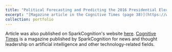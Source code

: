 ```yaml
---
title: "Political Forecasting and Predicting the 2016 Presidential Election (Magazine Article)"
excerpt: "[Magazine article in the Cognitive Times (page 38)](https://www.cognitivetimes.com/wp-content/uploads/2022/04/ct-vol-3.pdf) from 2016 exploring different means of predicting the 2016 President election. Written in 2016 as a precursor to the Reddit research project.<br/><img src='/images/CT_2.png' width='400'  class='center'>" 
collection: portfolio
---
```


Article was also published on SparkCognition's website [here](https://web.archive.org/web/20161112174611/http://sparkcognition.com/2016/10/political-forecasting-and-predicting-the-2016-presidential-election/). [Cognitive Times](https://www.cognitivetimes.com/) is a magazine published by SparkCognition for news and thought leadership on artificial intelligence and other technology-related fields.